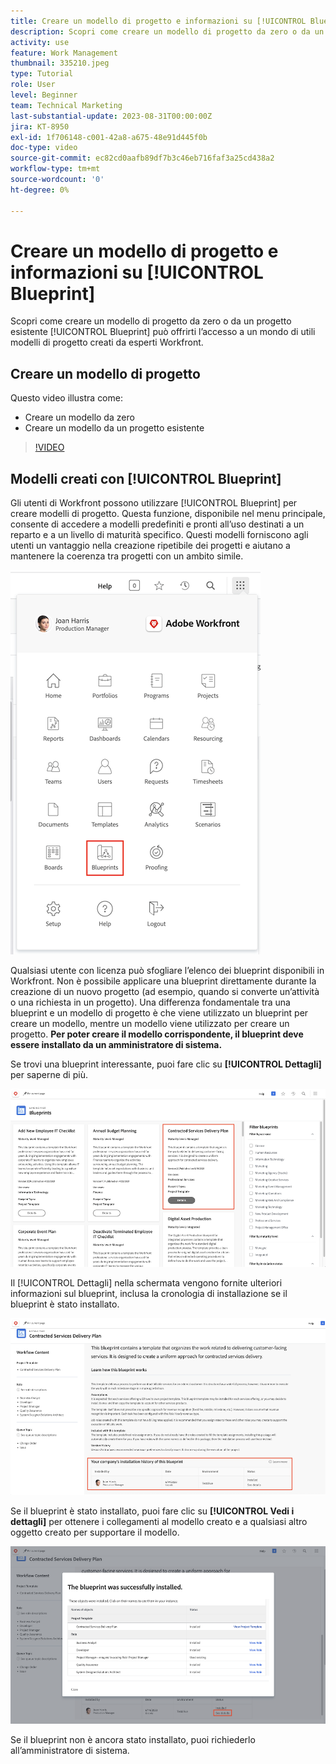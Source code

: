 ```yaml
---
title: Creare un modello di progetto e informazioni su [!UICONTROL Blueprint]
description: Scopri come creare un modello di progetto da zero o da un progetto esistente [!UICONTROL Blueprint] può offrirti l’accesso a un mondo di utili modelli di progetto creati da esperti Workfront.
activity: use
feature: Work Management
thumbnail: 335210.jpeg
type: Tutorial
role: User
level: Beginner
team: Technical Marketing
last-substantial-update: 2023-08-31T00:00:00Z
jira: KT-8950
exl-id: 1f706148-c001-42a8-a675-48e91d445f0b
doc-type: video
source-git-commit: ec82cd0aafb89df7b3c46eb716faf3a25cd438a2
workflow-type: tm+mt
source-wordcount: '0'
ht-degree: 0%

---
```


# Creare un modello di progetto e informazioni su [!UICONTROL Blueprint]

Scopri come creare un modello di progetto da zero o da un progetto esistente [!UICONTROL Blueprint] può offrirti l’accesso a un mondo di utili modelli di progetto creati da esperti Workfront.

## Creare un modello di progetto

Questo video illustra come:

* Creare un modello da zero
* Creare un modello da un progetto esistente

>[!VIDEO](https://video.tv.adobe.com/v/335210/?quality=12&learn=on)

## Modelli creati con [!UICONTROL Blueprint]

Gli utenti di Workfront possono utilizzare [!UICONTROL Blueprint] per creare modelli di progetto. Questa funzione, disponibile nel menu principale, consente di accedere a modelli predefiniti e pronti all’uso destinati a un reparto e a un livello di maturità specifico. Questi modelli forniscono agli utenti un vantaggio nella creazione ripetibile dei progetti e aiutano a mantenere la coerenza tra progetti con un ambito simile.

![Blueprint nel menu principale](assets/pt-blueprints-01.png)

Qualsiasi utente con licenza può sfogliare l’elenco dei blueprint disponibili in Workfront. Non è possibile applicare una blueprint direttamente durante la creazione di un nuovo progetto (ad esempio, quando si converte un’attività o una richiesta in un progetto). Una differenza fondamentale tra una blueprint e un modello di progetto è che viene utilizzato un blueprint per creare un modello, mentre un modello viene utilizzato per creare un progetto. **Per poter creare il modello corrispondente, il blueprint deve essere installato da un amministratore di sistema.**

Se trovi una blueprint interessante, puoi fare clic su **[!UICONTROL Dettagli]** per saperne di più.

![Elenco dei blueprint](assets/pt-blueprints-02.png)

Il [!UICONTROL Dettagli] nella schermata vengono fornite ulteriori informazioni sul blueprint, inclusa la cronologia di installazione se il blueprint è stato installato.

![Dettagli sull’utilizzo di una blueprint](assets/pt-blueprints-03.png)

Se il blueprint è stato installato, puoi fare clic su **[!UICONTROL Vedi i dettagli]** per ottenere i collegamenti al modello creato e a qualsiasi altro oggetto creato per supportare il modello.

![Dettagli sull’installazione di una blueprint](assets/pt-blueprints-04.png)

Se il blueprint non è ancora stato installato, puoi richiederlo all’amministratore di sistema.
